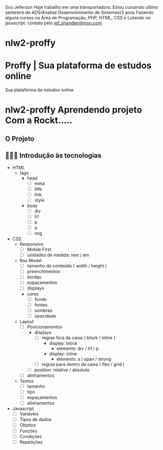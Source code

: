 Sou Jeferson
Hoje trabalho em uma transportadora.
Estou cursando ultimo semestre de ADS(Analise Desenvolvimento de Sistemas)3 anos
Fazendo alguns cursos na Area de Programação, PHP, HTML, CSS e Lutando no javascript.
contato pelo jef_shandler@msn.com

# nlw2-proffy

# Proffy | Sua plataforma de estudos online
Sua plataforma de estudos online
# nlw2-proffy Aprendendo projeto Com a Rockt.....

## O Projeto
## 🏄🏽‍♂️ Introdução às tecnologias
- HTML
    - tags
        - head
            - [ ]  meta
            - [ ]  title
            - [ ]  link
            - [ ]  style
        - body
            - [ ]  div
            - [ ]  h1
            - [ ]  p
            - [ ]  a
            - [ ]  img
- CSS
    - Responsivo
        - [ ]  Mobile First
        - [ ]  unidades de medida: rem / em
    - Box Model
        - [ ]  tamanho do conteúdo ( width / height )
        - [ ]  preenchimentos
        - [ ]  bordas
        - [ ]  espaçamentos
        - [ ]  displays
        - cores
            - [ ]  fundo
            - [ ]  fontes
            - [ ]  sombras
            - [ ]  opacidade
    - Layout
        - [ ]  Posicionamentos
            - displays
                - [ ]  regras fora da caixa ( block / inline )
                    - display: block
                        - elements: div / h1 / p
                    - display: inline
                        - elements: a / span / strong
                - [ ]  regras para dentro da caixa ( flex / grid )
            - [ ]  position: relative / absolute
        - [ ]  alinhamentos
    - Textos
        - [ ]  tamanho
        - [ ]  tipo
        - [ ]  espaçamentos
        - [ ]  alinhamentos
- Javascript
    - [ ]  Variáveis
    - [ ]  Tipos de dados
    - [ ]  Objetos
    - [ ]  Funções
    - [ ]  Condições
    - [ ]  Repetições
